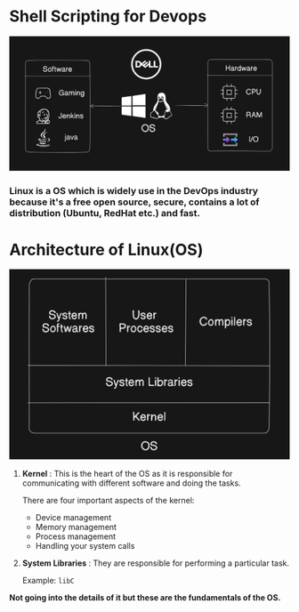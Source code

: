 # Shell Scripting for Devops


![Alt text](./os.png)

### Linux is a OS which is widely use in the DevOps industry because it's a free open source, secure, contains a lot of distribution (Ubuntu, RedHat etc.) and fast.

# Architecture of Linux(OS)

![Alt text](./architecture.png)

1. **Kernel** : This is the heart of the OS as it is responsible for communicating with different software and doing the tasks.

    There are four important aspects of the kernel:

    - Device management
    - Memory management
    - Process management
    - Handling your system calls

2. **System Libraries** : They are responsible for performing a particular task. 
    
    Example: `libC`

**Not going into the details of it but these are the fundamentals of the OS.**